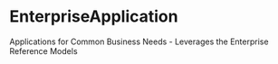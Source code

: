 EnterpriseApplication
=====================

Applications for Common Business Needs - Leverages the Enterprise Reference Models 
